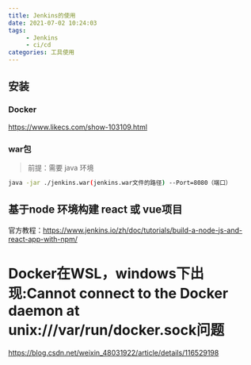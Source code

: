 ```yaml
---
title: Jenkins的使用
date: 2021-07-02 10:24:03
tags:
	 - Jenkins
	 - ci/cd
categories: 工具使用
---
```





## 安装

### Docker

https://www.likecs.com/show-103109.html

### war包

> 前提：需要 java 环境

```bash
java -jar ./jenkins.war(jenkins.war文件的路径) --Port=8080（端口）
```

## 基于node 环境构建 react 或 vue项目

官方教程：https://www.jenkins.io/zh/doc/tutorials/build-a-node-js-and-react-app-with-npm/



# Docker在WSL，windows下出现:Cannot connect to the Docker daemon at unix:///var/run/docker.sock问题

https://blog.csdn.net/weixin_48031922/article/details/116529198
